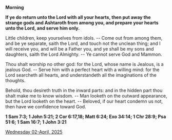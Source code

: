 **Morning**

**If ye do return unto the Lord with all your hearts, then put away the strange gods and Ashtaroth from among you, and prepare your hearts unto the Lord, and serve him only.**
 
Little children, keep yourselves from idols. -- Come out from among them, and be ye separate, saith the Lord, and touch not the unclean thing; and I will receive you, and will be a Father you, and ye shall be my sons and daughters, saith the Lord Almighty. -- Ye cannot serve God and Mammon.
 
Thou shalt worship no other god: for the Lord, whose name is Jealous, is a jealous God. -- Serve him with a perfect heart with a willing mind: for the Lord searcheth all hearts, and understandeth all the imaginations of the thoughts.
 
Behold, thou desireth truth in the inward parts: and in the hidden part thou shalt make me to know wisdom. -- Man looketh on the outward appearance, but the Lord looketh on the heart. -- Beloved, if our heart condemn us not, then have we confidence toward God.  

**1 Sam 7:3; 1 John 5:21; 2 Cor 6:17,18; Matt 6:24; Exo 34:14; 1 Chr 28:9; Psa 51:6; 1 Sam 16:7; 1 John 3:21**

[Wednesday 02-April, 2025](https://t.me/daily_light)
